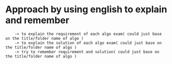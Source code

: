 # Approach by using english to explain and remember
```
    -> to explain the requirement of each algo exam( could just base on the title/folder name of algo )
    -> to explain the solution of each algo exam( could just base on the title/folder name of algo )
    -> try to remember requirement and solution( could just base on the title/folder name of algo )

```